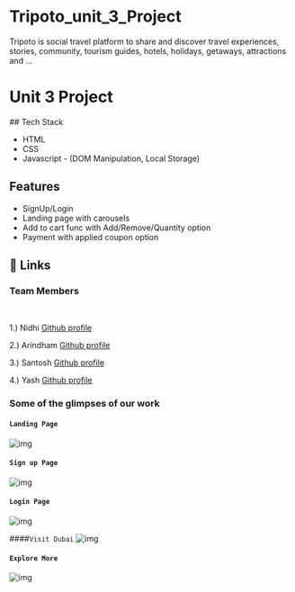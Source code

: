 # Tripoto_unit_3_Project
Tripoto is social travel platform to share and discover travel experiences, stories, community, tourism guides, hotels, holidays, getaways, attractions and ...
<h1>Unit 3 Project </h1>
## Tech Stack

* HTML
* CSS
* Javascript - (DOM Manipulation, Local Storage)
## Features

- SignUp/Login
- Landing page with carousels
- Add to cart func with Add/Remove/Quantity option
- Payment with applied coupon option

## 🔗 Links

<h3> Team Members </h3>

<br/>

1.) Nidhi [Github profile](https://github.com/aarohi1234)

2.) Arindham  [Github profile](https://github.com/NagArindam)

3.) Santosh [Github profile](https://github.com/Santosh2740)

4.) Yash [Github profile](https://github.com/yash9444)



### Some of the glimpses of our work
#### `Landing Page`
![img](https://github.com/aarohi1234/glistening-rock-2573/blob/main/Image/index.jpeg)
<br/>

#### `Sign up Page`
![img](https://github.com/aarohi1234/glistening-rock-2573/blob/main/Image/02signup.jpeg)
<br/>

#### `Login Page`
![img](https://github.com/aarohi1234/glistening-rock-2573/blob/main/Image/01login.jpeg)
<br/>


####`Visit Dubai`
![img](https://github.com/aarohi1234/glistening-rock-2573/blob/main/Image/03visit_dubai.jpeg)
<br/>

#### `Explore More`
![img](https://github.com/aarohi1234/glistening-rock-2573/blob/main/Image/05.jpeg)
<br/>

